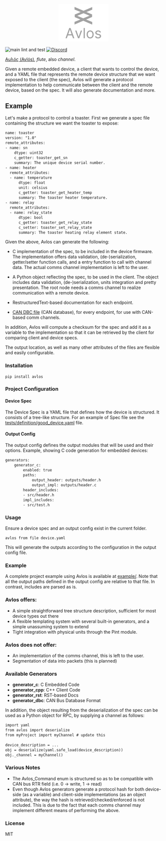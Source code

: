 <p align="center">
<img src="avlos_logo.png" width="160"/>
</p>

![main lint and test](https://github.com/tinymovr/avlos/actions/workflows/ci.yml/badge.svg) [![Discord](https://img.shields.io/discord/742400176664084535)](https://discord.gg/CzcCaXbU)

[Αυλός (Avlόs)](https://en.wikipedia.org/wiki/Aulos), _flute_, also _channel_.

Given a remote embedded device, a client that wants to control the device, and a YAML file that represents the remote device structure that we want exposed to the client (the spec), Avlos will generate a protocol implementation to help communicate between the client and the remote device, based on the spec. It will also generate documentation and more. 

## Example

Let's make a protocol to control a toaster. First we generate a spec file containing the structure we want the toaster to expose:

    name: toaster
    version: "1.0"
    remote_attributes:
    - name: sn
        dtype: uint32
        c_getter: toaster_get_sn
        summary: The unique device serial number.
    - name: heater
      remote_attributes:
      - name: temperature
          dtype: float
          unit: celsius
          c_getter: toaster_get_heater_temp
          summary: The toaster heater temperature.
    - name: relay
      remote_attributes:
      - name: relay_state
          dtype: bool
          c_getter: toaster_get_relay_state
          c_setter: toaster_set_relay_state
          summary: The toaster heating relay element state.

Given the above, Avlos can generate the following:

- C implementation of the spec, to be included in the device firmware. The implementation offers data validation, (de-)serialization, getter/setter function calls, and a entry function to call with channel data. The actual comms channel implementation is left to the user.

- A Python object reflecting the spec, to be used in the client. The object includes data validation, (de-)serialization, units integration and pretty presentation. The root node needs a comms channel to realize communication with a remote device.

- RestructuredText-based documentation for each endpoint.

- [CAN DBC file](https://www.csselectronics.com/pages/can-dbc-file-database-intro) (CAN database), for every endpoint, for use with CAN-based comm channels.

In addition, Avlos will compute a checksum for the spec and add it as a variable to the implementation so that it can be retrieved by the client for comparing client and device specs. 

The output location, as well as many other attributes of the files are flexible and easily configurable.

### Installation

    pip install avlos

### Project Configuration

#### Device Spec

The Device Spec is a YAML file that defines how the device is structured. It consists of a tree-like structure. For an example of Spec file see the [tests/definition/good_device.yaml](./tests/definition/good_device.yaml) file.

#### Output Config

The output config defines the output modules that will be used and their options. Example, showing C code generation for embedded devices:

    generators:
        generator_c:
            enabled: true
            paths:
                output_header: outputs/header.h
                output_impl: outputs/header.c
            header_includes:
            - src/header.h
            impl_includes:
            - src/test.h

### Usage

Ensure a device spec and an output config exist in the current folder.

    avlos from file device.yaml

This will generate the outputs according to the configuration in the output config file.

### Example

A complete project example using Avlos is available at [example/](./example). Note that all the output paths defined in the output config are relative to that file. In contrast, includes are parsed as is.

### Avlos offers:

- A simple straightforward tree structure description, sufficient for most device types out there
- A flexible templating system with several built-in generators, and a simple unassuming system to extend
- Tight integration with physical units through the Pint module.

### Avlos does not offer:

- An implementation of the comms channel, this is left to the user.
- Segmentation of data into packets (this is planned)

### Available Generators

- __generator_c__: C Embedded Code
- __generator_cpp__: C++ Client Code
- __generator_rst__: RST-based Docs
- __generator_dbc__: CAN Bus Database Format

In addition, the object resulting from the deserialization of the spec can be used as a Python object for RPC, by supplying a channel as follows:

    import yaml
    from avlos import deserialize
    from myProject import myChannel # update this
    
    device_description = ...
    obj = deserialize(yaml.safe_load(device_description))
    obj._channel = myChannel()

### Various Notes

- The Avlos_Command enum is structured so as to be compatible with CAN bus RTR field (i.e. 0 -> write, 1 -> read)
- Even though Avlos generators generate a protocol hash for both device-side (as a variable) and client-side implementations (as an object attribute), the way the hash is retrieved/checked/enforced is not included. This is due to the fact that each comms channel may implement different means of performing the above.

### License

MIT

